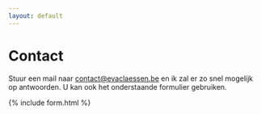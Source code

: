 ```yaml
---
layout: default
---
```

# Contact
Stuur een mail naar <a href="mailto:contact@evaclaessen.be" class="email">contact@evaclaessen.be</a> en ik zal er zo snel mogelijk op antwoorden. U kan ook het onderstaande formulier gebruiken.

{% include form.html %}
